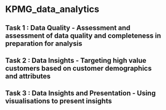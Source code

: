 # KPMG_data_analytics
## Task 1 : Data Quality -  Assessment and assessment of data quality and completeness in preparation for analysis
## Task 2 : Data Insights - Targeting high value customers based on customer demographics and attributes
## Task 3 : Data Insights and Presentation - Using visualisations to present insights
